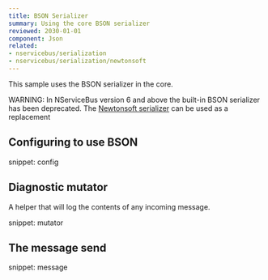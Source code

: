 ```yaml
---
title: BSON Serializer
summary: Using the core BSON serializer
reviewed: 2030-01-01
component: Json
related:
- nservicebus/serialization
- nservicebus/serialization/newtonsoft
---
```


This sample uses the BSON serializer in the core.

WARNING: In NServiceBus version 6 and above the built-in BSON serializer has been deprecated. The [Newtonsoft serializer](/nservicebus/serialization/newtonsoft.md) can be used as a replacement


## Configuring to use BSON

snippet: config


## Diagnostic mutator

A helper that will log the contents of any incoming message.

snippet: mutator


## The message send

snippet: message
